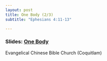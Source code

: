 ```yaml
---
layout: post
title: One Body (2/3)
subtitle: "Ephesians 4:11-13"

---
```


### Slides: [One Body](/one-body)
Evangelical Chinese Bible Church (Coquitlam)
